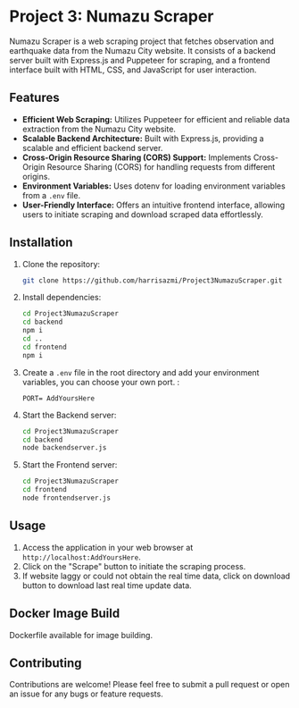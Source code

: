# Project 3: Numazu Scraper

Numazu Scraper is a web scraping project that fetches observation and earthquake data from the Numazu City website. It consists of a backend server built with Express.js and Puppeteer for scraping, and a frontend interface built with HTML, CSS, and JavaScript for user interaction.

## Features

- **Efficient Web Scraping:** Utilizes Puppeteer for efficient and reliable data extraction from the Numazu City website.
- **Scalable Backend Architecture:** Built with Express.js, providing a scalable and efficient backend server.
- **Cross-Origin Resource Sharing (CORS) Support:** Implements Cross-Origin Resource Sharing (CORS) for handling requests from different origins.
- **Environment Variables:** Uses dotenv for loading environment variables from a `.env` file.
- **User-Friendly Interface:** Offers an intuitive frontend interface, allowing users to initiate scraping and download scraped data effortlessly.

## Installation

1. Clone the repository:

   ```bash
   git clone https://github.com/harrisazmi/Project3NumazuScraper.git
   ```

2. Install dependencies:

   ```bash
   cd Project3NumazuScraper
   cd backend
   npm i
   cd ..
   cd frontend
   npm i
   ```

3. Create a `.env` file in the root directory and add your environment variables, you can choose your own port. :

   ```plaintext
   PORT= AddYoursHere
   ```

4. Start the Backend server:

   ```bash
   cd Project3NumazuScraper
   cd backend
   node backendserver.js
   ```

5. Start the Frontend server:
   ```bash
   cd Project3NumazuScraper
   cd frontend
   node frontendserver.js
   ```

## Usage

1. Access the application in your web browser at `http://localhost:AddYoursHere`.
2. Click on the "Scrape" button to initiate the scraping process.
3. If website laggy or could not obtain the real time data, click on download button to download last real time update data.

## Docker Image Build

Dockerfile available for image building.

## Contributing

Contributions are welcome! Please feel free to submit a pull request or open an issue for any bugs or feature requests.
